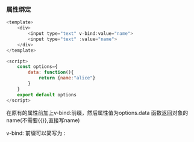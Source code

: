### 属性绑定

```js
<template>
    <div>
        <input type="text" v-bind:value="name"> 
        <input type="text" :value="name">
    </div>
</template>

<script>
    const options={
        data: function(){
            return {name:"alice"}
        }
    }
    export default options
</script>

```

在原有的属性前加上v-bind:前缀，然后属性值为options.data 函数返回对象的name(不需要{{}},直接写name)

v-bind: 前缀可以简写为 : 
